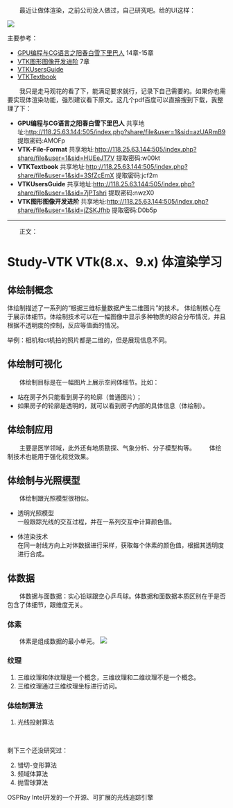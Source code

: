 &emsp;&emsp;最近让做体渲染，之前公司没人做过，自己研究吧。给的UI这样：



![](https://cdn.jsdelivr.net/gh/BeyondXinXin/BeyondXinXIn@main/PixX/xxx.8h5m2g3ce3o.png)


主要参考：
* [GPU编程与CG语言之阳春白雪下里巴人](https://zhuanlan.zhihu.com/p/84268704) 14章-15章 
* [VTK图形图像开发进阶](https://blog.csdn.net/www_doling_net)  7章
* [VTKUsersGuide](https://vtk.org/vtk-users-guide/)
* [VTKTextbook](https://vtk.org/vtk-textbook/)


&emsp;&emsp;我只是走马观花的看了下，能满足要求就行，记录下自己需要的。如果你也需要实现体渲染功能，强烈建议看下原文。这几个pdf百度可以直接搜到下载，我整理了下：
- **GPU编程与CG语言之阳春白雪下里巴人** 
共享地址:http://118.25.63.144:505/index.php?share/file&user=1&sid=azUARmB9  提取密码:AMOFp
- **VTK-File-Format**
 共享地址:http://118.25.63.144:505/index.php?share/file&user=1&sid=HUEeJT7V  提取密码:w00kt
- **VTKTextbook** 
共享地址:http://118.25.63.144:505/index.php?share/file&user=1&sid=3SfZcEmX  提取密码:jcf2m
- **VTKUsersGuide** 
共享地址:http://118.25.63.144:505/index.php?share/file&user=1&sid=7jPTshri  提取密码:nwzX0
- **VTK图形图像开发进阶** 
共享地址:http://118.25.63.144:505/index.php?share/file&user=1&sid=jZSKJfhb  提取密码:D0b5p



---

&emsp;&emsp;正文：


# Study-VTK VTk(8.x、9.x) 体渲染学习

## 体绘制概念

体绘制描述了一系列的“根据三维标量数据产生二维图片”的技术。
体绘制核心在于展示体细节。体绘制技术可以在一幅图像中显示多种物质的综合分布情况，并且根据不透明度的控制，反应等值面的情况。

举例：相机和ct机拍的照片都是二维的，但是展现信息不同。

## 体绘制可视化

&emsp;&emsp;体绘制目标是在一幅图片上展示空间体细节。比如：
- 站在房子外只能看到房子的轮廓（普通图片）；
- 如果房子的轮廓是透明的，就可以看到房子内部的具体信息（体绘制）。


## 体绘制应用

&emsp;&emsp;主要是医学领域，此外还有地质勘探、气象分析、分子模型构等。
&emsp;&emsp;体绘制技术也能用于强化视觉效果。


## 体绘制与光照模型
&emsp;&emsp;体绘制跟光照模型很相似。

* 透明光照模型  
一般跟踪光线的交互过程，并在一系列交互中计算颜色值。

* 体渲染技术  
在同一射线方向上对体数据进行采样，获取每个体素的颜色值，根据其透明度进行合成。


## 体数据

&emsp;&emsp;体数据与面数据：实心铅球跟空心乒乓球。体数据和面数据本质区别在于是否包含了体细节，跟维度无关。
### 体素
&emsp;&emsp;体素是组成数据的最小单元。
![](https://cdn.jsdelivr.net/gh/BeyondXinXin/BeyondXinXIn@main/PixX/xxx.ckcy1mtsnbk.png)


### 纹理

1. 三维纹理和体纹理是一个概念，三维纹理和二维纹理不是一个概念。
2. 三维纹理通过三维纹理坐标进行访问。


### 体绘制算法
1. 光线投射算法

&emsp;&emsp;


剩下三个还没研究过：

2. 错切-变形算法
3. 频域体算法
4. 抛雪球算法








OSPRay  Intel开发的一个开源、可扩展的光线追踪引擎









